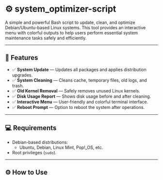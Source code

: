 # ⚙️ system_optimizer-script

A simple and powerful Bash script to update, clean, and optimize Debian/Ubuntu-based Linux systems. This tool provides an interactive menu with colorful outputs to help users perform essential system maintenance tasks safely and efficiently.

---

## 🚀 Features

- ✅ **System Update** — Updates all packages and applies distribution upgrades.
- ✅ **System Cleaning** — Cleans cache, temporary files, old logs, and trash.
- ✅ **Old Kernel Removal** — Safely removes unused Linux kernels.
- ✅ **Disk Usage Report** — Shows disk usage before and after cleaning.
- ✅ **Interactive Menu** — User-friendly and colorful terminal interface.
- ✅ **Reboot Prompt** — Option to reboot the system after operations.

---

## 💻 Requirements

- Debian-based distributions:
  - Ubuntu, Debian, Linux Mint, Pop!_OS, etc.
- Root privileges (`sudo`).

---

## ⚙️ How to Use

